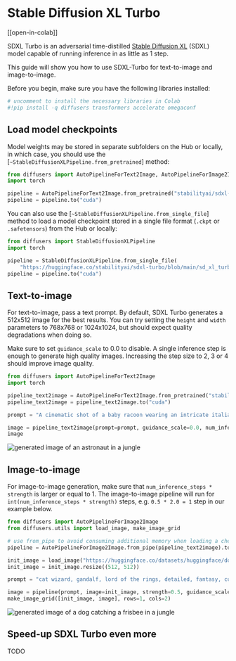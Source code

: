 <!--Copyright 2023 The HuggingFace Team. All rights reserved.

Licensed under the Apache License, Version 2.0 (the "License"); you may not use this file except in compliance with
the License. You may obtain a copy of the License at

http://www.apache.org/licenses/LICENSE-2.0

Unless required by applicable law or agreed to in writing, software distributed under the License is distributed on
an "AS IS" BASIS, WITHOUT WARRANTIES OR CONDITIONS OF ANY KIND, either express or implied. See the License for the
specific language governing permissions and limitations under the License.
-->

# Stable Diffusion XL Turbo

[[open-in-colab]]

SDXL Turbo is an adversarial time-distilled [Stable Diffusion XL](https://huggingface.co/papers/2307.01952) (SDXL) model capable
of running inference in as little as 1 step.

This guide will show you how to use SDXL-Turbo for text-to-image and image-to-image.

Before you begin, make sure you have the following libraries installed:

```py
# uncomment to install the necessary libraries in Colab
#!pip install -q diffusers transformers accelerate omegaconf
```

## Load model checkpoints

Model weights may be stored in separate subfolders on the Hub or locally, in which case, you should use the [`~StableDiffusionXLPipeline.from_pretrained`] method:

```py
from diffusers import AutoPipelineForText2Image, AutoPipelineForImage2Image
import torch

pipeline = AutoPipelineForText2Image.from_pretrained("stabilityai/sdxl-turbo", torch_dtype=torch.float16, variant="fp16")
pipeline = pipeline.to("cuda")
```

You can also use the [`~StableDiffusionXLPipeline.from_single_file`] method to load a model checkpoint stored in a single file format (`.ckpt` or `.safetensors`) from the Hub or locally:

```py
from diffusers import StableDiffusionXLPipeline
import torch

pipeline = StableDiffusionXLPipeline.from_single_file(
    "https://huggingface.co/stabilityai/sdxl-turbo/blob/main/sd_xl_turbo_1.0_fp16.safetensors", torch_dtype=torch.float16, variant="fp16")
pipeline = pipeline.to("cuda")
```

## Text-to-image

For text-to-image, pass a text prompt. By default, SDXL Turbo generates a 512x512 image for the best results. You can try setting the `height` and `width` parameters to 768x768 or 1024x1024, but should expect quality degradations when doing so.

Make sure to set `guidance_scale` to 0.0 to disable. A single inference step is enough to generate high quality images. 
Increasing the step size to 2, 3 or 4 should improve image quality.

```py
from diffusers import AutoPipelineForText2Image
import torch

pipeline_text2image = AutoPipelineForText2Image.from_pretrained("stabilityai/sdxl-turbo", torch_dtype=torch.float16, variant="fp16")
pipeline_text2image = pipeline_text2image.to("cuda")

prompt = "A cinematic shot of a baby racoon wearing an intricate italian priest robe."

image = pipeline_text2image(prompt=prompt, guidance_scale=0.0, num_inference_steps=1).images[0]
image
```

<div class="flex justify-center">
    <img src="https://huggingface.co/datasets/huggingface/documentation-images/resolve/main/diffusers/sdxl-turbo-text2img.png" alt="generated image of an astronaut in a jungle"/>
</div>

## Image-to-image

For image-to-image generation, make sure that `num_inference_steps * strength` is larger or equal to 1. 
The image-to-image pipeline will run for `int(num_inference_steps * strength)` steps, e.g. `0.5 * 2.0 = 1` step in
our example below.

```py
from diffusers import AutoPipelineForImage2Image
from diffusers.utils import load_image, make_image_grid

# use from_pipe to avoid consuming additional memory when loading a checkpoint
pipeline = AutoPipelineForImage2Image.from_pipe(pipeline_text2image).to("cuda")

init_image = load_image("https://huggingface.co/datasets/huggingface/documentation-images/resolve/main/diffusers/cat.png")
init_image = init_image.resize((512, 512))

prompt = "cat wizard, gandalf, lord of the rings, detailed, fantasy, cute, adorable, Pixar, Disney, 8k"

image = pipeline(prompt, image=init_image, strength=0.5, guidance_scale=0.0, num_inference_steps=2).images[0]
make_image_grid([init_image, image], rows=1, cols=2)
```

<div class="flex justify-center">
    <img src="https://huggingface.co/datasets/huggingface/documentation-images/resolve/main/diffusers/sdxl-turbo-img2img.png" alt="generated image of a dog catching a frisbee in a jungle"/>
</div>

## Speed-up SDXL Turbo even more

TODO
